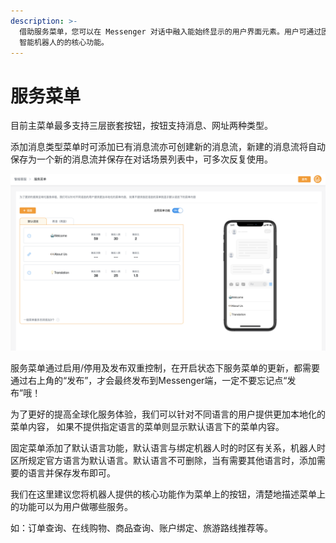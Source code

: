 ```yaml
---
description: >-
  借助服务菜单，您可以在 Messenger 对话中融入能始终显示的用户界面元素。用户可通过固定菜单在对话的任何时刻轻松地发现和访问 Messenger
  智能机器人的的核心功能。
---
```


# 服务菜单

目前主菜单最多支持三层嵌套按钮，按钮支持消息、网址两种类型。

添加消息类型菜单时可添加已有消息流亦可创建新的消息流，新建的消息流将自动保存为一个新的消息流并保存在对话场景列表中，可多次反复使用。

![&#x670D;&#x52A1;&#x83DC;&#x5355;](../.gitbook/assets/image%20%28185%29.png)

服务菜单通过启用/停用及发布双重控制，在开启状态下服务菜单的更新，都需要通过右上角的“发布”，才会最终发布到Messenger端，一定不要忘记点“发布”哦！

为了更好的提高全球化服务体验，我们可以针对不同语言的用户提供更加本地化的菜单内容， 如果不提供指定语言的菜单则显示默认语言下的菜单内容。

固定菜单添加了默认语言功能，默认语言与绑定机器人时的时区有关系，机器人时区所规定官方语言为默认语言。默认语言不可删除，当有需要其他语言时，添加需要的语言并保存发布即可。

我们在这里建议您将机器人提供的核心功能作为菜单上的按钮，清楚地描述菜单上的功能可以为用户做哪些服务。

如：订单查询、在线购物、商品查询、账户绑定、旅游路线推荐等。

